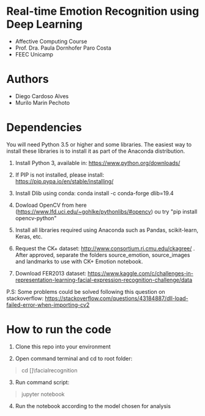 # Real-time Emotion Recognition using Deep Learning

- Affective Computing Course
- Prof. Dra. Paula Dornhofer Paro Costa
- FEEC Unicamp

# Authors

- Diego Cardoso Alves
- Murilo Marin Pechoto

# Dependencies

You will need Python 3.5 or higher and some libraries. The easiest way to install these libraries is to install it as part of the Anaconda distribution.

1. Install Python 3, available in: https://www.python.org/downloads/

2. If PIP is not installed, please install: https://pip.pypa.io/en/stable/installing/

3. Install Dlib using conda: conda install -c conda-forge dlib=19.4

4. Dowload OpenCV from here (https://www.lfd.uci.edu/~gohlke/pythonlibs/#opencv) ou try "pip install opencv-python"

5. Install all libraries required using Anaconda such as Pandas, scikit-learn, Keras, etc.

6. Request the CK+ dataset: http://www.consortium.ri.cmu.edu/ckagree/ . After approved, separate the folders source_emotion, source_images and landmarks to use with CK+ Emotion notebook.

7. Download FER2013 dataset: https://www.kaggle.com/c/challenges-in-representation-learning-facial-expression-recognition-challenge/data

P.S: Some problems could be solved following this question on stackoverflow: https://stackoverflow.com/questions/43184887/dll-load-failed-error-when-importing-cv2

# How to run the code

1. Clone this repo into your environment

2. Open command terminal and cd to root folder:
> cd []\facialrecognition

3. Run command script:
> jupyter notebook

4. Run the notebook according to the model chosen for analysis